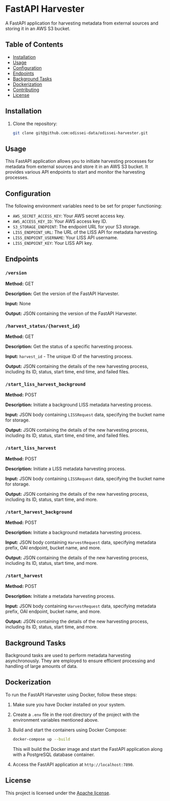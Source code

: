 # FastAPI Harvester

A FastAPI application for harvesting metadata from external sources and storing it in an AWS S3 bucket.

## Table of Contents

- [Installation](#installation)
- [Usage](#usage)
- [Configuration](#configuration)
- [Endpoints](#endpoints)
- [Background Tasks](#background-tasks)
- [Dockerization](#dockerization)
- [Contributing](#contributing)
- [License](#license)

## Installation

1. Clone the repository:

   ```bash
   git clone git@github.com:odissei-data/odissei-harvester.git
   ```

## Usage

This FastAPI application allows you to initiate harvesting processes for metadata from external sources and store it in an AWS S3 bucket. It provides various API endpoints to start and monitor the harvesting processes.

## Configuration

The following environment variables need to be set for proper functioning:

- `AWS_SECRET_ACCESS_KEY`: Your AWS secret access key.
- `AWS_ACCESS_KEY_ID`: Your AWS access key ID.
- `S3_STORAGE_ENDPOINT`: The endpoint URL for your S3 storage.
- `LISS_ENDPOINT_URL`: The URL of the LISS API for metadata harvesting.
- `LISS_ENDPOINT_USERNAME`: Your LISS API username.
- `LISS_ENDPOINT_KEY`: Your LISS API key.

## Endpoints

### `/version`

**Method:** GET

**Description:** Get the version of the FastAPI Harvester.

**Input:** None

**Output:** JSON containing the version of the FastAPI Harvester.

### `/harvest_status/{harvest_id}`

**Method:** GET

**Description:** Get the status of a specific harvesting process.

**Input:** `harvest_id` - The unique ID of the harvesting process.

**Output:** JSON containing the details of the new harvesting process, including its ID, status, start time, end time, and failed files.

### `/start_liss_harvest_background`

**Method:** POST

**Description:** Initiate a background LISS metadata harvesting process.

**Input:** JSON body containing `LISSRequest` data, specifying the bucket name for storage.

**Output:** JSON containing the details of the new harvesting process, including its ID, status, start time, end time, and failed files.

### `/start_liss_harvest`

**Method:** POST

**Description:** Initiate a LISS metadata harvesting process.

**Input:** JSON body containing `LISSRequest` data, specifying the bucket name for storage.

**Output:** JSON containing the details of the new harvesting process, including its ID, status, start time, and more.

### `/start_harvest_background`

**Method:** POST

**Description:** Initiate a background metadata harvesting process.

**Input:** JSON body containing `HarvestRequest` data, specifying metadata prefix, OAI endpoint, bucket name, and more.

**Output:** JSON containing the details of the new harvesting process, including its ID, status, start time, and more.

### `/start_harvest`

**Method:** POST

**Description:** Initiate a metadata harvesting process.

**Input:** JSON body containing `HarvestRequest` data, specifying metadata prefix, OAI endpoint, bucket name, and more.

**Output:** JSON containing the details of the new harvesting process, including its ID, status, start time, and more.

## Background Tasks

Background tasks are used to perform metadata harvesting asynchronously. They are employed to ensure efficient processing and handling of large amounts of data.

## Dockerization

To run the FastAPI Harvester using Docker, follow these steps:

1. Make sure you have Docker installed on your system.

2. Create a `.env` file in the root directory of the project with the environment variables mentioned above.

3. Build and start the containers using Docker Compose:

   ```bash
   docker-compose up --build
   ```

   This will build the Docker image and start the FastAPI application along with a PostgreSQL database container.

4. Access the FastAPI application at `http://localhost:7890`.


## License

This project is licensed under the [Apache license](LICENSE).
